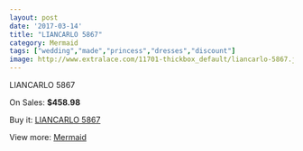 ```yaml
---
layout: post
date: '2017-03-14'
title: "LIANCARLO 5867"
category: Mermaid
tags: ["wedding","made","princess","dresses","discount"]
image: http://www.extralace.com/11701-thickbox_default/liancarlo-5867.jpg
---
```

LIANCARLO 5867

On Sales: **$458.98**
<a href="https://www.extralace.com/mermaid/5502-liancarlo-5867.html"><amp-img layout="responsive" width="600" height="600" src="//www.extralace.com/11701-thickbox_default/liancarlo-5867.jpg" alt="LIANCARLO 5867 0" /></a>

Buy it: [LIANCARLO 5867](https://www.extralace.com/mermaid/5502-liancarlo-5867.html "LIANCARLO 5867")

View more: [Mermaid](https://www.extralace.com/5-mermaid "Mermaid")